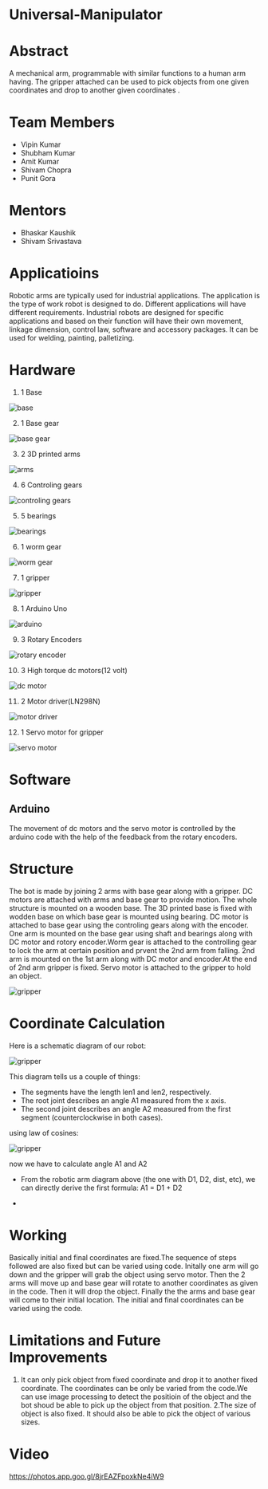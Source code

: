 # Universal-Manipulator
# Abstract

A mechanical arm, programmable with similar functions to a human arm having. The gripper attached can be used to pick objects from one  given coordinates and drop to another given coordinates .

# Team Members
* Vipin Kumar
* Shubham Kumar
* Amit Kumar
* Shivam Chopra
* Punit Gora

# Mentors
* Bhaskar Kaushik
* Shivam Srivastava

# Applicatioins

Robotic arms are typically used for industrial applications. The application is the type of work robot is designed to do.
Different applications will have different requirements. Industrial robots are designed for specific applications and based on their function will have their own movement, linkage dimension, control law, software and accessory packages. It can be used for welding, painting, palletizing.

# Hardware

1. 1 Base
  
![base](https://github.com/shubhamsharele/Universal-Manipulator/blob/master/Photos/base.png)  
  
2. 1 Base gear
  
![base gear](https://github.com/shubhamsharele/Universal-Manipulator/blob/master/Photos/gear.png)  
 
3. 2 3D printed arms

![arms](https://github.com/shubhamsharele/Universal-Manipulator/blob/master/Photos/arm.png)

4. 6 Controling gears

![controling gears](https://github.com/shubhamsharele/Universal-Manipulator/blob/master/Photos/3D-printed-Gear-set-for-prototyping-with-plastic-.jpg)


5. 5 bearings

![bearings](https://github.com/shubhamsharele/Universal-Manipulator/blob/master/Photos/24007914_962347590582031_479002411_o.jpg)

6. 1 worm gear

![worm gear](https://github.com/shubhamsharele/Universal-Manipulator/blob/master/Photos/download.jpg)

7. 1 gripper

![gripper](https://github.com/shubhamsharele/Universal-Manipulator/blob/master/Photos/gripper.png)

8. 1 Arduino Uno

![arduino](https://github.com/shubhamsharele/Universal-Manipulator/blob/master/Photos/sku_370842_1.jpg)

9. 3 Rotary Encoders

![rotary encoder](https://github.com/shubhamsharele/Universal-Manipulator/blob/master/Photos/0%20UGE%20ROTARY%20ENCODER%20400PPR-500x375.jpg)

10. 3 High torque dc motors(12 volt)

![dc motor](https://github.com/shubhamsharele/Universal-Manipulator/blob/master/Photos/150-rpm-high-torque-12-volt-dc-gear-motor-for-arduino-raspberry-pi-robotics-high-rpm-high-torque-dc-motors-rm0633-by-robomart-700-500x500.jpg)

11. 2 Motor driver(LN298N)

![motor driver](https://github.com/shubhamsharele/Universal-Manipulator/blob/master/Photos/1-750x750.jpg)

12. 1 Servo motor for gripper</li>

![servo motor](https://github.com/shubhamsharele/Universal-Manipulator/blob/master/Photos/micro-servo-sg90.jpg)



# Software

## Arduino
The movement of dc motors and the servo motor is controlled by the arduino code with the help of the feedback from the rotary encoders.


# Structure
The bot is made by joining 2 arms with base gear along with a gripper. DC motors are attached with arms and base gear to provide  motion. The whole structure is mounted on a wooden base. The 3D printed base is fixed with wodden base on which base gear is mounted using bearing. DC motor is attached to base gear using the controling gears along with the encoder. One arm is mounted on the base gear using shaft and bearings along with DC motor and rotory encoder.Worm gear is attached to the controlling gear to lock the arm at certain position and prvent the 2nd arm from falling. 2nd arm is mounted on the 1st arm along with DC motor and encoder.At the end of 2nd arm gripper is fixed. Servo motor is attached to the gripper to hold an object.

![gripper](https://github.com/shubhamsharele/Universal-Manipulator/blob/master/Photos/DSC_0085.NEF.jpg)

# Coordinate Calculation

Here is a schematic diagram of our robot:

![gripper](https://github.com/shubhamsharele/Universal-Manipulator/blob/master/Photos/DSC_0085.NEF.jpg)

This diagram tells us a couple of things:
  * The segments have the length len1 and len2, respectively.
  * The root joint describes an angle A1 measured from the x axis.
  * The second joint describes an angle A2 measured from the first segment (counterclockwise in both cases).

using law of cosines:

![gripper](https://github.com/shubhamsharele/Universal-Manipulator/blob/master/Photos/DSC_0085.NEF.jpg)

now we have to calculate angle A1 and A2
* From the robotic arm diagram above (the one with D1, D2, dist, etc), we can directly derive the first formula:
     A1 = D1 + D2
     
*



# Working
Basically initial and final coordinates are fixed.The sequence of steps followed are also fixed but can be varied using code. Initally one arm will go down and the gripper will grab the object using servo motor. Then the 2 arms will move up and base gear will rotate to another coordinates as given in the code. Then it will drop the object. Finally the the arms and base gear will come to their initial location. The initial and final coordinates can be varied using the code.

# Limitations and Future Improvements

1. It can only pick object from fixed coordinate and drop it to another fixed coordinate. The coordinates can be only be varied from the code.We can use  image processing to detect the positioin of the object and the bot shoud be able to pick up the object from that position.
2.The size of object is also fixed. It should also be able to pick the object of various sizes.

    
# Video
https://photos.app.goo.gl/8jrEAZFpoxkNe4iW9
